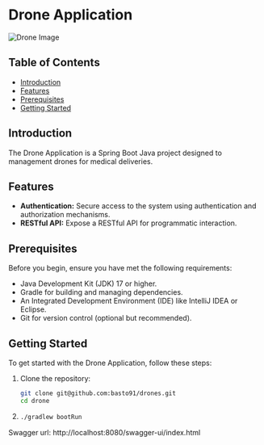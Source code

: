 # Drone  Application 

![Drone Image](drone_image.png)

## Table of Contents

- [Introduction](#introduction)
- [Features](#features)
- [Prerequisites](#prerequisites)
- [Getting Started](#getting-started)

## Introduction

The Drone  Application is a Spring Boot Java project designed to management drones for medical deliveries. 

## Features
- **Authentication:** Secure access to the system using authentication and authorization mechanisms.
- **RESTful API:** Expose a RESTful API for programmatic interaction.

## Prerequisites

Before you begin, ensure you have met the following requirements:

- Java Development Kit (JDK) 17 or higher.
- Gradle for building and managing dependencies.
- An Integrated Development Environment (IDE) like IntelliJ IDEA or Eclipse.
- Git for version control (optional but recommended).

## Getting Started

To get started with the Drone Application, follow these steps:

1. Clone the repository:

   ```bash
   git clone git@github.com:basto91/drones.git
   cd drone
   
2. ```bash
   ./gradlew bootRun
   
Swagger url: http://localhost:8080/swagger-ui/index.html



